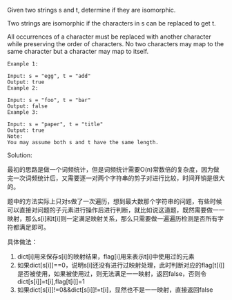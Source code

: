Given two strings s and t, determine if they are isomorphic.

Two strings are isomorphic if the characters in s can be replaced to get t.

All occurrences of a character must be replaced with another character while preserving the order of characters. No two characters may map to the same character but a character may map to itself.

```
Example 1:

Input: s = "egg", t = "add"
Output: true
Example 2:

Input: s = "foo", t = "bar"
Output: false
Example 3:

Input: s = "paper", t = "title"
Output: true
Note:
You may assume both s and t have the same length.
```

Solution:

最初的思路是做一个词频统计，但是词频统计需要O(n)常数倍的复杂度，因为做完一次词频统计后，又需要逐一对两个字符串的剪子对进行比较，时间开销是很大的。

题中的方法实际上只对s做了一次遍历，想到最大数那个字符串的问题，有些时候可以直接对问题的子元素进行操作后进行判断，就比如说这道题，既然需要做一一映射，那么s[i]和t[i]则一定满足映射关系，那么只需要做一遍遍历检测是否所有字符都满足即可。

具体做法：
1. dict[i]用来保存s[i]的映射结果，flag[i]用来表示t[i]中使用过的元素
2. 如果dict[s[i]]==0，说明s[i]还没有进行过映射处理，此时判断对应的flag[t[i]]是否被使用，如果被使用过，则无法满足一一映射，返回false，否则令dict[s[i]]=t[i],flag[t[i]]=1
3. 如果dict[s[i]]!=0&&dict[s[i]]!=t[i]，显然也不是一一映射，直接返回false
